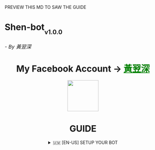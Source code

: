 PREVIEW THIS MD TO SAW THE GUIDE

<h1>Shen-bot<sub><sub>v1.0.0</sub><sub><sub><h6>- By 黃翌深</h6></sub></sub></sub>

<div align="center">
  My Facebook Account ->
  <a href="https://www.facebook.com/ShunnyTheFemboy" style="color: green;">黃翌深</a></h3></div>

> 
<p align="center">
    <img align="center" src="https://i.postimg.cc/nzd33VR4/371773932-326155656546603-513435246491742112-n.jpg" width="100"/>
<h1 align="center"> GUIDE </h1>
   
   <details>
   <summary align="center"> 🇺🇲 [EN-US] SETUP YOUR BOT </summary>

> <h6 align='center'>Here's an example on how to setup your Facebook Messenger Bot:<br></h6>
1. Fork this repository
2. Import the forked repository to [Replit](https://replit.com) or [CodeSandbox](https://codesandbox.io)
3. Download node_modules.zip on releases
4. Extract it and upload the folder to your replit or codesandbox repo
5. Place it on the Main Directory

1. search in kiwi browser ***`c3c fbstate`*** after searching it click and download.
2. Open your fb acc in your kiwi browser and upload the c3c fbstate u downloaded on the extension
3. Go to facebook.com and click the c3c extension then copy your fbstate
4. Go to your repository and click the files then paste your fbstate in ***`fbstate.json`***
5. After pasting the fbstate go to ***`config.json`*** to setup your BOT INFO
6. If you're done already with config.json, initiate it by clicking on ***`Run`***.
7. Be patient and wait until something appears that ask you to log in using your ***Facebook Bot Account***.
8. After logging in, you can now enjoy and have fun! 😊
```bash
"BOTNAME": "BOT_NAME",
"PREFIX": "/",
"ADMINBOT": [
    "PASTE_YOUR_UID_HERE"

```
###### Chat with Me (https://www.facebook.com/ShunnyTheFemboy)

If you encounter any issues or difficulties, don't hesitate to reach out and ask for assistance here. I'm here to help you with any problems you may face
 
 *Note: There is a risk of your account being banned after a certain period, so please ensure proper account management 
